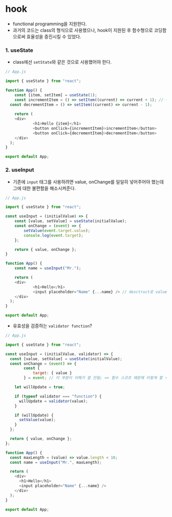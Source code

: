 # hook
- functional programming을 지원한다.  
- 과거의 코드는 class의 형식으로 사용했으나, hook이 지원된 후 함수형으로 코딩함으로써 효율성을 증진시킬 수 있었다.  




### 1. useState
- class에선 `setState`와 같은 것으로 사용했어야 한다.  

```js
// App.js

import { useState } from "react";

function App() {
	const [item, setItem] = useState(1);
	const incrementItem = () => setItem((current) => current + 1); // 이게 훅임!
  const decrementItem = () => setItem((current) => current - 1);
	
	return (
    <div>
			<h1>Hello {item}</h1>
			<button onClick={incrementItem}>incrementItem</button>
			<button onClick={decrementItem}>decrementItem</button>
    </div>
  );
}

export default App;

```

### 2. useInput  
- 기존에 `input` 태그를 사용하려면 value, onChange를 일일히 넣어주어야 했는데 그에 대한 불편함을 해소시켜준다.  

```js
// App.js

import { useState } from "react";

const useInput = (initialValue) => {
	const [value, setValue] = useState(initialValue);
	const onChange = (event) => {
		setValue(event.target.value);
		console.log(event.target);
	};

	return { value, onChange };
}

function App() {
	const name = useInput("Mr.");

	return (
    <div>
			<h1>Hello</h1>
			<input placeholder="Name" {...name} /> // desctruct로 value={value}, onChange={onChange}
    </div>
  );
}

export default App;

```

- 유효성을 검증하는 `validator function`?

```js
// App.js

import { useState } from "react";

const useInput = (initialValue, validator) => {
  const [value, setValue] = useState(initialValue);
  const onChange = (event) => {
		const {
			target: { value }
		} = event; // 이 부분이 이해가 잘 안됨; => 함수 스코프 때문에 이렇게 할 수 있는 건가?

    let willUpdate = true;

    if (typeof validator === "function") {
      willUpdate = validator(value);
    }

    if (willUpdate) {
      setValue(value);
    }
  };

  return { value, onChange };
};

function App() {
  const maxLength = (value) => value.length < 10;
  const name = useInput("Mr.", maxLength);

  return (
    <div>
      <h1>Hello</h1>
      <input placeholder="Name" {...name} />
    </div>
  );
}

export default App;
```